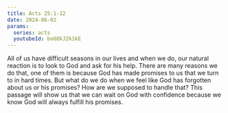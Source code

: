 ```yaml
---
title: Acts 25:1-12
date: 2024-06-02
params:
  series: acts
  youtubeId: bo6OkJ2k1kE
---
```


All of us have difficult seasons in our lives and when we do, our natural reaction is to look to God and ask for his help. There are many reasons we do that, one of them is because God has made promises to us that we turn to in hard times. But what do we do when we feel like God has forgotten about us or his promises? How are we supposed to handle that? This passage will show us that we can wait on God with confidence because we know God will always fulfill his promises. 
